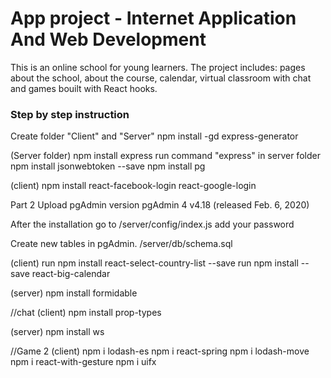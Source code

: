 <h1>App project - Internet Application And Web Development</h1>
This is an online school for young learners. The project includes: pages about the school, about the course, calendar, virtual classroom with chat and games bouilt with React hooks.



<h3>Step by step instruction</h3>

Create folder "Client" and "Server"
npm install -gd express-generator


(Server folder)
npm install express 
run command "express" in server folder
npm install jsonwebtoken --save 
npm install pg


(client)
npm install react-facebook-login react-google-login


Part 2
Upload pgAdmin
version pgAdmin 4 v4.18 (released Feb. 6, 2020)

After the installation go to /server/config/index.js
add your password

Create new tables in pgAdmin. /server/db/schema.sql

(client)
run npm install react-select-country-list --save
run npm install --save react-big-calendar

(server)
npm install formidable

//chat
(client)
npm install prop-types

(server)
npm install ws

//Game 2
(client)
npm i lodash-es
npm i react-spring
npm i lodash-move
npm i react-with-gesture
npm i uifx
